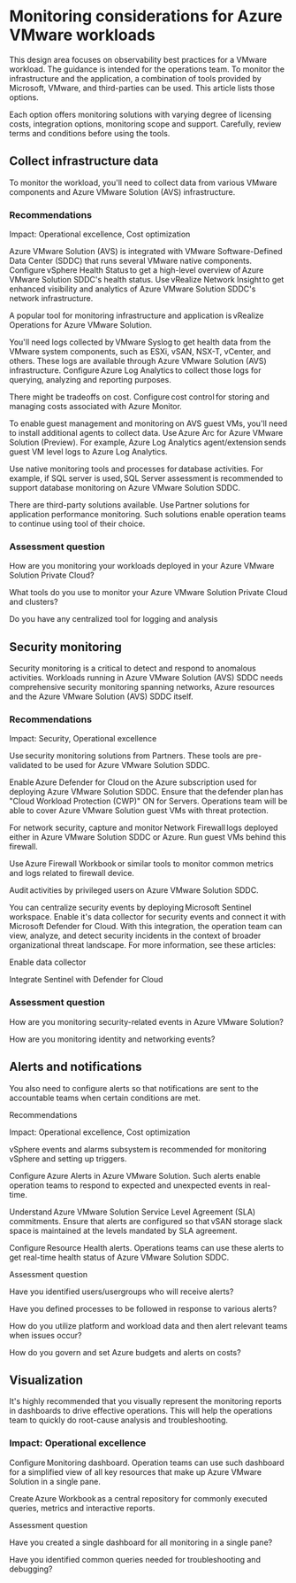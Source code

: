 # Monitoring considerations for Azure VMware workloads 

This design area focuses on observability best practices for a VMware workload. The guidance is intended for the operations team. To monitor the infrastructure and the application, a combination of tools provided by Microsoft, VMware, and third-parties can be used. This article lists those options. 

Each option offers monitoring solutions with varying degree of licensing costs, integration options, monitoring scope and support. Carefully, review terms and conditions before using the tools. 

## Collect infrastructure data 

To monitor the workload, you'll need to collect data from various VMware components and Azure VMware Solution (AVS) infrastructure.  

### Recommendations 

Impact: Operational excellence, Cost optimization 

Azure VMware Solution (AVS) is integrated with VMware Software-Defined Data Center (SDDC) that runs several VMware native components. Configure vSphere Health Status to get a high-level overview of Azure VMware Solution SDDC's health status. Use vRealize Network Insight to get enhanced visibility and analytics of Azure VMware Solution SDDC's network infrastructure. 

A popular tool for monitoring infrastructure and application is vRealize Operations for Azure VMware Solution. 

You'll need logs collected by VMware Syslog to get health data from the VMware system components, such as ESXi, vSAN, NSX-T, vCenter, and others. These logs are available through Azure VMware Solution (AVS) infrastructure. Configure Azure Log Analytics to collect those logs for querying, analyzing and reporting purposes. 

There might be tradeoffs on cost. Configure cost control for storing and managing costs associated with Azure Monitor. 

To enable guest management and monitoring on AVS guest VMs, you'll need to install additional agents to collect data. Use Azure Arc for Azure VMware Solution (Preview). For example, Azure Log Analytics agent/extension sends guest VM level logs to Azure Log Analytics. 

Use native monitoring tools and processes for database activities. For example, if SQL server is used, SQL Server assessment is recommended to support database monitoring on Azure VMware Solution SDDC. 

There are third-party solutions available. Use Partner solutions for application performance monitoring. Such solutions enable operation teams to continue using tool of their choice. 

### Assessment question 

How are you monitoring your workloads deployed in your Azure VMware Solution Private Cloud? 

What tools do you use to monitor your Azure VMware Solution Private Cloud and clusters? 

Do you have any centralized tool for logging and analysis 

## Security monitoring 

Security monitoring is a critical to detect and respond to anomalous activities. Workloads running in Azure VMware Solution (AVS) SDDC needs comprehensive security monitoring spanning networks, Azure resources and the Azure VMware Solution (AVS) SDDC itself.  

### Recommendations 

Impact: Security, Operational excellence 

Use security monitoring solutions from Partners. These tools are pre-validated to be used for Azure VMware Solution SDDC. 

Enable Azure Defender for Cloud on the Azure subscription used for deploying Azure VMware Solution SDDC. Ensure that the defender plan has "Cloud Workload Protection (CWP)" ON for Servers. Operations team will be able to cover Azure VMware Solution guest VMs with threat protection. 

For network security, capture and monitor Network Firewall logs deployed either in Azure VMware Solution SDDC or Azure. Run guest VMs behind this firewall. 

Use Azure Firewall Workbook or similar tools to monitor common metrics and logs related to firewall device. 

Audit activities by privileged users on Azure VMware Solution SDDC. 

You can centralize security events by deploying Microsoft Sentinel workspace. Enable it's data collector for security events and connect it with Microsoft Defender for Cloud. With this integration, the operation team can view, analyze, and detect security incidents in the context of broader organizational threat landscape. For more information, see these articles: 

Enable data collector 

Integrate Sentinel with Defender for Cloud 

### Assessment question 

How are you monitoring security-related events in Azure VMware Solution? 

How are you monitoring identity and networking events? 

## Alerts and notifications 

You also need to configure alerts so that notifications are sent to the accountable teams when certain conditions are met. 

Recommendations 

Impact: Operational excellence, Cost optimization 

vSphere events and alarms subsystem is recommended for monitoring vSphere and setting up triggers. 

Configure Azure Alerts in Azure VMware Solution. Such alerts enable operation teams to respond to expected and unexpected events in real-time. 

Understand Azure VMware Solution Service Level Agreement (SLA) commitments. Ensure that alerts are configured so that vSAN storage slack space is maintained at the levels mandated by SLA agreement. 

Configure Resource Health alerts. Operations teams can use these alerts to get real-time health status of Azure VMware Solution SDDC. 

Assessment question 

Have you identified users/usergroups who will receive alerts? 

Have you defined processes to be followed in response to various alerts? 

How do you utilize platform and workload data and then alert relevant teams when issues occur? 

How do you govern and set Azure budgets and alerts on costs? 

## Visualization 

It's highly recommended that you visually represent the monitoring reports in dashboards to drive effective operations. This will help the operations team to quickly do root-cause analysis and troubleshooting. 

### Impact: Operational excellence 

Configure Monitoring dashboard. Operation teams can use such dashboard for a simplified view of all key resources that make up Azure VMware Solution in a single pane. 

Create Azure Workbook as a central repository for commonly executed queries, metrics and interactive reports. 

Assessment question 

Have you created a single dashboard for all monitoring in a single pane? 

Have you identified common queries needed for troubleshooting and debugging? 


